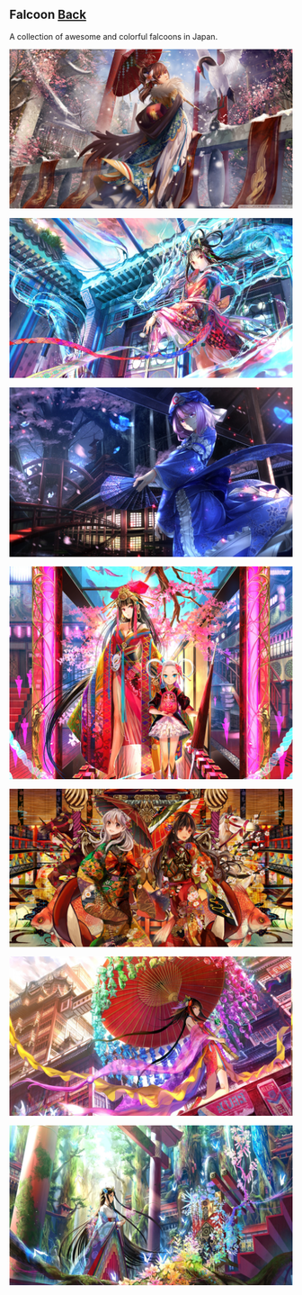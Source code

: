 ## Falcoon [Back](./../README.md)

A collection of awesome and colorful falcoons in Japan.

![](./bg1.jpg)

![](./bg2.jpg)

![](./bg3.jpg)

![](./bg4.jpg)

![](./bg5.jpg)

![](./bg6.jpg)

![](./bg7.jpg)
